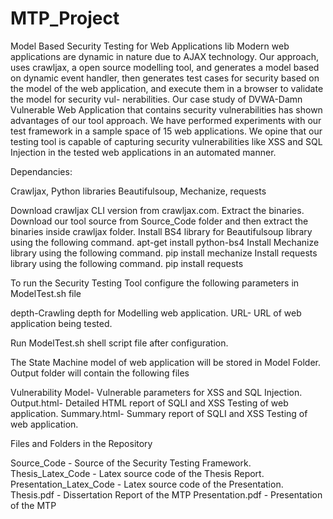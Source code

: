 # MTP_Project
Model Based Security Testing for Web Applications
lib
Modern web applications are dynamic in nature due to AJAX technology. Our
approach, uses crawljax, a open source modelling tool, and generates a model based on
dynamic event handler, then generates test cases for security based on the model of the
web application, and execute them in a browser to validate the model for security vul-
nerabilities. Our case study of DVWA-Damn Vulnerable Web Application that contains
security vulnerabilities has shown advantages of our tool approach. We have performed
experiments with our test framework in a sample space of 15 web applications. We opine
that our testing tool is capable of capturing security vulnerabilities like XSS and SQL
Injection in the tested web applications in an automated manner.

Dependancies:

Crawljax, Python libraries Beautifulsoup, Mechanize, requests

Download crawljax CLI version from crawljax.com. Extract the binaries.
Download our tool source from Source_Code folder and then extract the binaries inside crawljax folder.
Install BS4 library for Beautifulsoup library using the following command.
apt-get install python-bs4
Install Mechanize library using the following command.
pip install mechanize
Install requests library using the following command.
pip install requests

To run the Security Testing Tool configure the following parameters in ModelTest.sh file

depth-Crawling depth for Modelling web application.
URL- URL of web application being tested.

Run ModelTest.sh shell script file after configuration.

The State Machine model of web application will be stored in Model Folder.
Output folder will contain the following files

Vulnerability Model- Vulnerable parameters for XSS and SQL Injection.
Output.html- Detailed HTML report of SQLI and XSS Testing of web application.
Summary.html- Summary report of SQLI and XSS Testing of web application.

Files and Folders in the Repository

Source_Code - Source of the Security Testing Framework.
Thesis_Latex_Code - Latex source code of the Thesis Report.
Presentation_Latex_Code - Latex source code of the Presentation.
Thesis.pdf - Dissertation Report of the MTP
Presentation.pdf - Presentation of the MTP
